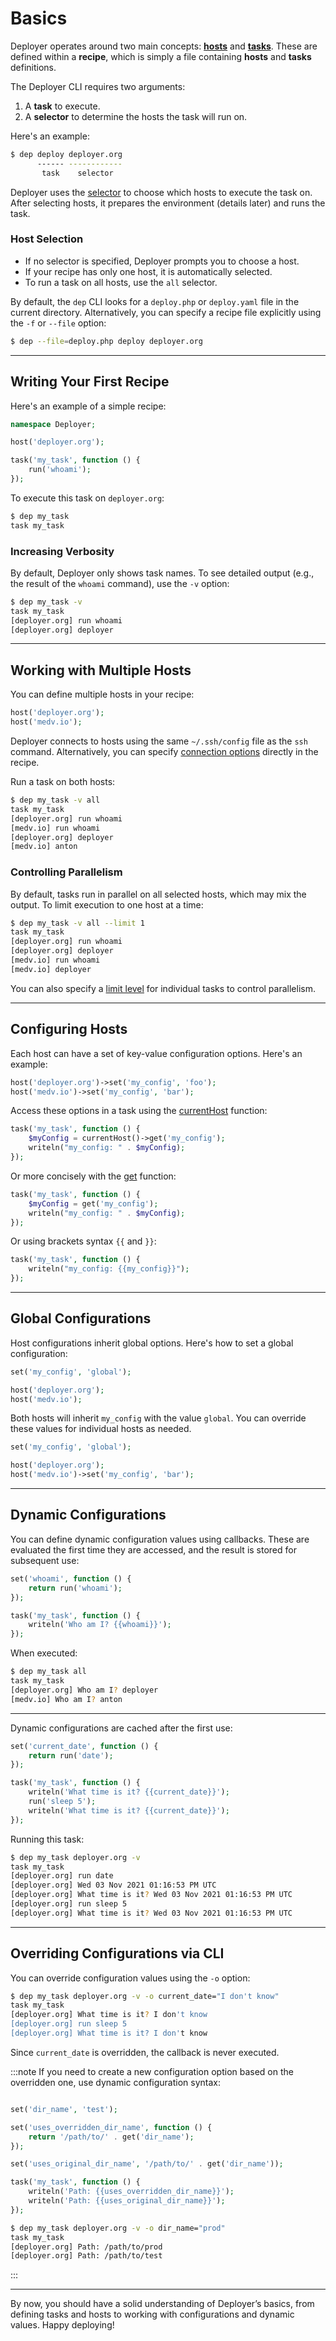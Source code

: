 # Basics

Deployer operates around two main concepts: [**hosts**](hosts.md) and [**tasks**](tasks.md). These are defined within a
**recipe**, which is simply a file containing **hosts** and **tasks** definitions.

The Deployer CLI requires two arguments:

1. A **task** to execute.
2. A **selector** to determine the hosts the task will run on.

Here's an example:

```sh
$ dep deploy deployer.org
      ------ ------------
       task    selector
```

Deployer uses the [selector](selector.md) to choose which hosts to execute the task on. After selecting hosts, it
prepares the environment (details later) and runs the task.

### Host Selection

- If no selector is specified, Deployer prompts you to choose a host.
- If your recipe has only one host, it is automatically selected.
- To run a task on all hosts, use the `all` selector.

By default, the `dep` CLI looks for a `deploy.php` or `deploy.yaml` file in the current directory. Alternatively, you
can specify a recipe file explicitly using the `-f` or `--file` option:

```sh
$ dep --file=deploy.php deploy deployer.org
```

---

## Writing Your First Recipe

Here's an example of a simple recipe:

```php
namespace Deployer;

host('deployer.org');

task('my_task', function () {
    run('whoami');
});
```

To execute this task on `deployer.org`:

```sh
$ dep my_task
task my_task
```

### Increasing Verbosity

By default, Deployer only shows task names. To see detailed output (e.g., the result of the `whoami` command), use the
`-v` option:

```sh
$ dep my_task -v
task my_task
[deployer.org] run whoami
[deployer.org] deployer
```

---

## Working with Multiple Hosts

You can define multiple hosts in your recipe:

```php
host('deployer.org');
host('medv.io');
```

Deployer connects to hosts using the same `~/.ssh/config` file as the `ssh` command. Alternatively, you can
specify [connection options](hosts.md) directly in the recipe.

Run a task on both hosts:

```sh
$ dep my_task -v all
task my_task
[deployer.org] run whoami
[medv.io] run whoami
[deployer.org] deployer
[medv.io] anton
```

### Controlling Parallelism

By default, tasks run in parallel on all selected hosts, which may mix the output. To limit execution to one host at a
time:

```sh
$ dep my_task -v all --limit 1
task my_task
[deployer.org] run whoami
[deployer.org] deployer
[medv.io] run whoami
[medv.io] deployer
```

You can also specify a [limit level](tasks.md#limit) for individual tasks to control parallelism.

---

## Configuring Hosts

Each host can have a set of key-value configuration options. Here's an example:

```php
host('deployer.org')->set('my_config', 'foo');
host('medv.io')->set('my_config', 'bar');
```

Access these options in a task using the [currentHost](api.md#currenthost) function:

```php
task('my_task', function () {
    $myConfig = currentHost()->get('my_config');
    writeln("my_config: " . $myConfig);
});
```

Or more concisely with the [get](api.md#get) function:

```php
task('my_task', function () {
    $myConfig = get('my_config');
    writeln("my_config: " . $myConfig);
});
```

Or using brackets syntax `{{` and `}}`:

```php
task('my_task', function () {
    writeln("my_config: {{my_config}}");
});
```

---

## Global Configurations

Host configurations inherit global options. Here's how to set a global configuration:

```php
set('my_config', 'global');

host('deployer.org');
host('medv.io');
```

Both hosts will inherit `my_config` with the value `global`. You can override these values for individual hosts as
needed.


```php
set('my_config', 'global');

host('deployer.org');
host('medv.io')->set('my_config', 'bar');
```

---

## Dynamic Configurations

You can define dynamic configuration values using callbacks. These are evaluated the first time they are accessed, and
the result is stored for subsequent use:

```php
set('whoami', function () {
    return run('whoami');
});

task('my_task', function () {
    writeln('Who am I? {{whoami}}');
});
```

When executed:

```sh
$ dep my_task all
task my_task
[deployer.org] Who am I? deployer
[medv.io] Who am I? anton
```

---

Dynamic configurations are cached after the first use:

```php
set('current_date', function () {
    return run('date');
});

task('my_task', function () {
    writeln('What time is it? {{current_date}}');
    run('sleep 5');
    writeln('What time is it? {{current_date}}');
});
```

Running this task:

```sh
$ dep my_task deployer.org -v
task my_task
[deployer.org] run date
[deployer.org] Wed 03 Nov 2021 01:16:53 PM UTC
[deployer.org] What time is it? Wed 03 Nov 2021 01:16:53 PM UTC
[deployer.org] run sleep 5
[deployer.org] What time is it? Wed 03 Nov 2021 01:16:53 PM UTC
```

---

## Overriding Configurations via CLI

You can override configuration values using the `-o` option:

```sh
$ dep my_task deployer.org -v -o current_date="I don't know"
task my_task
[deployer.org] What time is it? I don't know
[deployer.org] run sleep 5
[deployer.org] What time is it? I don't know
```

Since `current_date` is overridden, the callback is never executed.

:::note
If you need to create a new configuration option based on the overridden one, use dynamic configuration syntax:

```php

set('dir_name', 'test');

set('uses_overridden_dir_name', function () {
    return '/path/to/' . get('dir_name');
});

set('uses_original_dir_name', '/path/to/' . get('dir_name'));

task('my_task', function () {
    writeln('Path: {{uses_overridden_dir_name}}');
    writeln('Path: {{uses_original_dir_name}}');
});
```

```sh
$ dep my_task deployer.org -v -o dir_name="prod"
task my_task
[deployer.org] Path: /path/to/prod
[deployer.org] Path: /path/to/test
```
:::

---

By now, you should have a solid understanding of Deployer’s basics, from defining tasks and hosts to working with
configurations and dynamic values. Happy deploying!
